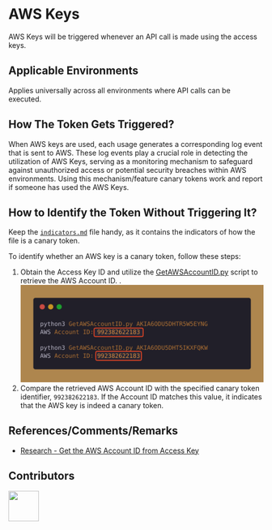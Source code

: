 # AWS Keys
AWS Keys will be triggered whenever an API call is made using the access keys.

## Applicable Environments
Applies universally across all environments where API calls can be executed.

## How The Token Gets Triggered?
When AWS keys are used, each usage generates a corresponding log event that is sent to AWS. These log events play a crucial role in detecting the utilization of AWS Keys, serving as a monitoring mechanism to safeguard against unauthorized access or potential security breaches within AWS environments. Using this mechanism/feature canary tokens work and report if someone has used the AWS Keys.

## How to Identify the Token Without Triggering It?
Keep the [`indicators.md`](../indicators.md) file handy, as it contains the indicators of how the file is a canary token. <!-- Do not delete this line -->

To identify whether an AWS key is a canary token, follow these steps:
1. Obtain the Access Key ID and utilize the [GetAWSAccountID.py](../assets/scripts/GetAWSAccountID.py) script to retrieve the AWS Account ID. . ![GetAWSAccountID screenshot](../assets/screenshots/GetAWSAccountID.png)
2. Compare the retrieved AWS Account ID with the specified canary token identifier, `992382622183`. If the Account ID matches this value, it indicates that the AWS key is indeed a canary token.

## References/Comments/Remarks
- [Research - Get the AWS Account ID from Access Key](https://medium.com/@TalBeerySec/a-short-note-on-aws-key-id-f88cc4317489)

## Contributors
[<img src="https://github.com/0xcardinal.png" style="width:60px; height:60px;"/>](https://github.com/0xcardinal)